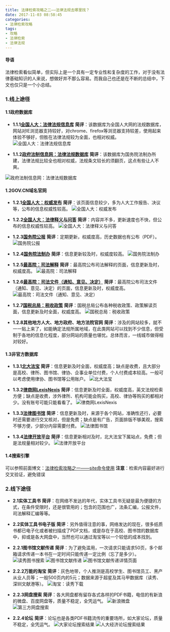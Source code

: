 ```yaml
---
title: 法律检索攻略之二——法律法规去哪里找？
date: 2017-11-03 08:58:45
categories:
- 法律检索攻略
tags:
- 攻略
- 法律检索
- 法律法规
---
```


#### **导语**
法律检索看似简单，但实际上是一个具有一定专业性和复杂度的工作，对于没有法律基础知识的人来说，想做好并不那么容易。而我自己也还是在不断的总结中，下文也仅只是一个小总结。

### 1.线上途径

#### 1.1政府数据库
- **1.1.1[全国人大：法律法规信息库](http://law.npc.gov.cn/FLFG/index.jsp)**
**简评**：该数据库为全国人大网的法规数据库，网站对IE浏览器支持较好，对chrome、firefox等浏览器支持较差，使用起来体验不够好，但胜在法律法规较为全面，也相对权威。
![全国人大：法律法规信息库](/images/search_law/1.png)

- **1.1.2[政府法制信息网：法律法规数据库](http://search.chinalaw.gov.cn/search2.html)**
**简评**：该数据库为国务院法制办所建，法律法规比较全也相对权威，法规条文较长的须翻页，这点有些让人不爽。

![政府法制信息网：法律法规数据库](/images/search_law/2.png)

#### 1.2GOV.CN域名官网

- **1.2.1[全国人大：权威发布](http://www.npc.gov.cn/npc/dbdhhy/12_5/node_31984.htm)**
**简评**：该页面信息较少，多为人大工作报告、决议等，公布的信息权威性较高。
![全国人大：权威发布](/images/search_law/3.png)


- **1.2.2[全国人大：法律释义与问答](http://www.npc.gov.cn/npc/flsyywd/node_1793.htm)**
**简评**：内容并不多，更新速度也不快，但公布的信息权威性较高。
![全国人大：法律释义与问答](/images/search_law/4.png)

- **1.2.3[国务院公报](http://www.gov.cn/gongbao/2017/issue_6566.htm)**
**简评**：定期更新，权威度高，历史数据也有公布（PDF）。
![国务院公报](/images/search_law/5.png)

- **1.2.4[国务院法制办](http://www.chinalaw.gov.cn/col/col4/index.html)**
**简评**：信息更新较及时，权威度较高。
![国务院法制办](/images/search_law/6.png)

- **1.2.5[最高院：司法解释](http://www.court.gov.cn/fabu-gengduo-16.html)**
**简评**：最高院公布司法解释的页面，信息更新及时，权威度高。
![最高院：司法解释](/images/search_law/7.png)

- **1.2.6[最高院：司法文件（通知、意见、决定）](http://www.court.gov.cn/fabu-gengduo-17.html)**
**简评**：最高院公布司法文件（通知、意见、决定）的页面，信息更新及时，权威度高。
![最高院：司法文件（通知、意见、决定）](/images/search_law/8.png)

- **1.2.7[国税总局：税收政策](http://www.chinatax.gov.cn/n810341/n810755/index.html)**
**简评**：国税总局公布各种税收政策、政策解读页面，信息更新及时全面，权威度高。
![国税总局：税收政策](/images/search_law/9.png)

- **1.2.8其他地方人大、地方政府、地方法院官网**
**简评**：涉及的网站较多，就不一一贴上来了，如能确定法规所属地域，在此类网站可以找到不少信息，但受制于各地的信息化程度，部分网站的质量也堪忧。总体而言，一线城市做得相对较好。

#### 1.3非官方数据库

- **1.3.1[北大法宝](http://www.pkulaw.cn/)**
**简评**：信息更新及时全面，权威度高；缺点是收费，且大部分是高校、律所、图书馆、律协、企事业单位付费，个人付费成本较高。一般可以考虑使用律协、图书馆等公用账户。
![北大法宝](/images/search_law/10.png)

- **1.3.2[律商网LexisNexis](http://hk.lexiscn.com/)**
**简评**：信息更新及时全面，权威度高，英文法规检索方便；缺点是收费，涉外律所、机构可能会购买，高校、律协等购买的都相对少。没有账号可能只能看看了。
![律商网LexisNexis](/images/search_law/11.png)

- **1.3.3[法律图书馆](http://law-lib.com/)**
**简评**：信息更新及时，来源于各个网站，准确性还行，必要时还需要进行交叉核对，但是免费；缺点是有广告，页面排版不够美观，搜索不够方便，少部分内容需要付费。
![法律图书馆](/images/search_law/12.png)

- **1.3.4[法律开放平台](http://open.pkulaw.cn/)**
**简评**：信息更新相对及时，北大法宝下属站点，免费；但是法规量相对较少。
![法律开放平台](/images/search_law/13.png)

#### 1.4搜索引擎

可以参照前面博文：[法律检索攻略之一——site命令使用](http://charmlegal.com/2017/10/20/article2/)
**注意**：检索内容最好进行交叉验证，避免错误

### 2.线下途径

- **2.1实体工具书**
**简评**：在网络不发达的年代，实体工具书无疑是最为便捷的方式，在条件受限时，还是很管用的；包含的范围也广，法条汇编，公报文件，司法解释汇编等等。

- **2.2实体工具书电子版**
**简评**：另外值得注意的事，网络发达的现在，很多纸质书都已电子化或者被扫描成了PDF文档，或是存在于高校、图书馆的数据库中，抑或是各大网盘中，当然也可以通过淘宝等以一个较低的成本找到。

- **2.2.1图书馆文献传递**
**简评**：为了避免滥用，一次请求只能请求50页，多个邮箱请求传递一本书在一定时间只能传递一定比例（忘了是多少）。
![读秀图书搜索](/images/search_law/14.png)
![图书馆文献传递](/images/search_law/15.png)
![图书馆文献传递详情页面](/images/search_law/16.png)

- **2.2.2万能的淘宝**
**简评**：灰色地带，个人推测是高校学生、图书馆员工、黑产从业人员等；一般500页内的5元；数据来源于超星及其马甲数据库（读秀、深圳文献港等）。
![淘宝：读秀下载](/images/search_law/17.png)

- **2.2.3网盘搜索**
**简评**：各大网盘都有留存各式各样的PDF书籍，电信的有新浪的微盘、百度网盘等，质量不稳定，全凭运气。
![新浪微盘](/images/search_law/18.png)
![第三方网盘搜索](/images/search_law/19.png)

- **2.2.4论坛**
**简评**：论坛也是各类PDF书籍流传的重要场所，如大家论坛，质量不稳定，全凭运气。
![大家论坛搜索结果](/images/search_law/20.png)
![人大经济论坛搜索结果](/images/search_law/21.png)



